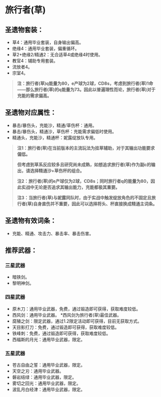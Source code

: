 # 旅行者(草)

## 圣遗物套装：
- 草4：通用毕业套装，自身输出偏高。
- 绝缘4：通用毕业套装，偏重循环。
- 草2+绝缘2/精通2：无合适草4或绝缘4时使用。
- 教官4：辅助专用套装。
- 流放者4。
- 宗室4。

>**注：旅行者(草)q能量为80，e产球为2球，CD8s，考虑到旅行者(草)1命——那么旅行者(草)的q能量为73。因此以普遍理性而论，旅行者(草)对于充能的需求偏高。**
>


## 圣遗物对应属性：
- 暴击/暴伤头，充能沙，精通/草伤杯：通用。
- 暴击/暴伤头，精通沙，草伤杯：充能需求偏低时使用。
- 精通头，充能沙，精通杯：妮露绽放队专用。


>**注1：旅行者(草)在当前版本的主流玩法为挂草辅助，对于其输出功能要求偏低。**
>
>**但考虑到草系反应较多且研究尚未成熟，如想追求旅行者(草)作为副c的输出，请选择精通沙+草伤杯的组合。**
>
>**注2：旅行者(草)的e产球仅为2球，CD8s；同时旅行者q的能量为80，因此实战中无论是否追求其输出能力，充能都极其重要。**
>
>**注3：当旅行者(草)与妮露同队时，由于实战中触发绽放角色的不固定且旅行者(草)自身直伤并不重要，因此可以选择将头、杯直接换成精通主词条。**
>


## 圣遗物有效词条：
- 充能、精通、攻击力、暴击率、暴击伤害。

## 推荐武器：
### 三星武器
- 暗铁剑。
- 黎明神剑。

### 四星武器
- 原木刀：通用毕业武器，免费，通过锻造即可获得，获取难度较低。
- 西风剑：通用毕业武器。
*西风剑为旅行者(草)最佳武器。
- 腐殖之剑：限定武器，通过1.2限定活动即可获得，目前无获取方式。
- 天目影打刀：免费，通过锻造即可获得，获取难度较低。
- 铁峰刺：免费，通过锻造即可获得，获取难度较低。
- 西福斯的月光：通用毕业武器，限定。

### 五星武器
- 苍古自由之誓：通用毕业武器，限定。
- 天空之刃：通用毕业武器。
- 磐岩结绿：通用毕业武器，限定。
- 雾切之回光：通用毕业武器，限定。
- 波乱月白经津：通用毕业武器，限定。

